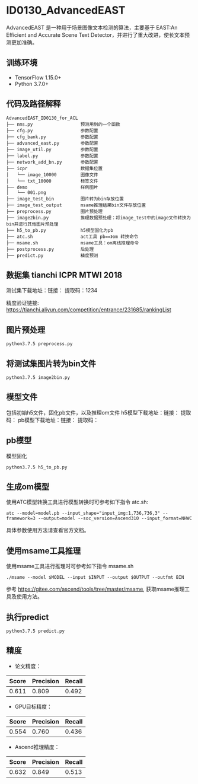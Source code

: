 # ID0130_AdvancedEAST
AdvancedEAST 是一种用于场景图像文本检测的算法，主要基于 EAST:An Efficient and Accurate Scene Text Detector，并进行了重大改进，使长文本预测更加准确。
## 训练环境

* TensorFlow 1.15.0+
* Python 3.7.0+

## 代码及路径解释

```
AdvancedEAST_ID0130_for_ACL
├── nms.py                  预测用到的一个函数
├── cfg.py			        参数配置
├── cfg_bank.py			    参数配置
├── advanced_east.py	    参数配置
├── image_util.py		    参数配置
├── label.py			    参数配置
├── network_add_bn.py	    参数配置
├── icpr				    数据集位置		
│   └── image_10000	        图像文件
│   └── txt_10000	        标签文件
├── demo				    样例图片		
│   └── 001.png			        			        
├── image_test_bin		    图片转为bin存放位置					            
├── image_test_output		msame推理结果bin文件存放位置				
├── preprocess.py           图片预处理
├── image2bin.py			推理数据预处理：将image_test中的image文件转换为bin并进行其他图片预处理
├── h5_to_pb.py             h5模型固化为pb
├── atc.sh  				act工具 pb==》om 转换命令
├── msame.sh				msame工具：om离线推理命令         
├── postprocess.py 			后处理
├── predict.py 			    精度预测
```


## 数据集 tianchi ICPR MTWI 2018

测试集下载地址：链接： 提取码：1234

精度验证链接: https://tianchi.aliyun.com/competition/entrance/231685/rankingList

## 图片预处理
```shell
python3.7.5 preprocess.py
```

## 将测试集图片转为bin文件

```shell
python3.7.5 image2bin.py
```

## 模型文件
包括初始h5文件，固化pb文件，以及推理om文件
h5模型下载地址：链接： 提取码：
pb模型下载地址：链接： 提取码：

## pb模型

模型固化
```shell
python3.7.5 h5_to_pb.py
```
## 生成om模型

使用ATC模型转换工具进行模型转换时可参考如下指令 atc.sh:
```shell
atc --model=model.pb --input_shape="input_img:1,736,736,3" --framework=3 --output=model --soc_version=Ascend310 --input_format=NHWC 
```
具体参数使用方法请查看官方文档。

## 使用msame工具推理

使用msame工具进行推理时可参考如下指令 msame.sh
```shell
./msame --model $MODEL --input $INPUT --output $OUTPUT --outfmt BIN
```
参考 https://gitee.com/ascend/tools/tree/master/msame, 获取msame推理工具及使用方法。

## 执行predict
```shell
python3.7.5 predict.py
```

## 精度
* 论文精度：

| Score    | Precision  | Recall    | 
| :--------: | ---------- | ------ |
|   0.611  | 0.809     | 0.492     | 

* GPU目标精度：

| Score    | Precision  | Recall    | 
| :--------: | ---------- | ------ |
|   0.554  | 0.760     | 0.436     | 

* Ascend推理精度：

| Score    | Precision  | Recall    | 
| :--------: | ---------- | ------ |
|   0.632  | 0.849     | 0.513     | 


